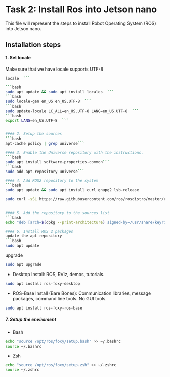 
# Task 2: Install Ros into Jetson nano

This file will represent the steps to install Robot Operating System (ROS) into Jetson nano.



 
## Installation steps

#### 1. Set locale
Make sure that we have locale supports UTF-8
```bash
locale  ```

```bash
sudo apt update && sudo apt install locales  ```
```bash
sudo locale-gen en_US en_US.UTF-8  ```
```bash
sudo update-locale LC_ALL=en_US.UTF-8 LANG=en_US.UTF-8  ```
```bash
export LANG=en_US.UTF-8  ```


#### 2. Setup the sources
```bash
apt-cache policy | grep universe```

#### 3. Enable the Universe repository with the instructions.
```bash 
sudo apt install software-properties-common```
```bash 
sudo add-apt-repository universe```

#### 4. Add ROS2 repository to the system
```bash 
sudo apt update && sudo apt install curl gnupg2 lsb-release
```
```bash
sudo curl -sSL https://raw.githubusercontent.com/ros/rosdistro/master/ros.key  -o /usr/share/keyrings/ros-archive-keyring.gpg```


#### 5. Add the repository to the sources list
```bash
echo "deb [arch=$(dpkg --print-architecture) signed-by=/usr/share/keyrings/ros-archive-keyring.gpg] http://packages.ros.org/ros2/ubuntu $(source /etc/os-release && echo $UBUNTU_CODENAME) main" | sudo tee /etc/apt/sources.list.d/ros2.list > /dev/null```

#### 6. Install ROS 2 packages
update the apt repository
```bash
sudo apt update
```
upgrade 
```bash
sudo apt upgrade
```
- Desktop Install: ROS, RViz, demos, tutorials.
```bash
sudo apt install ros-foxy-desktop
```
- ROS-Base Install (Bare Bones): Communication libraries, message packages, command line tools. No GUI tools.
```bash
sudo apt install ros-foxy-ros-base
```
##### 7. Setup the enviroment
- Bash 
```bash
echo "source /opt/ros/foxy/setup.bash" >> ~/.bashrc
source ~/.bashrc
```
- Zsh
```bash
echo "source /opt/ros/foxy/setup.zsh" >> ~/.zshrc
source ~/.zshrc
```



